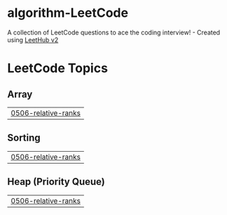 # algorithm-LeetCode
A collection of LeetCode questions to ace the coding interview! - Created using [LeetHub v2](https://github.com/arunbhardwaj/LeetHub-2.0)

<!---LeetCode Topics Start-->
# LeetCode Topics
## Array
|  |
| ------- |
| [0506-relative-ranks](https://github.com/sun-8/algorithm-LeetCode/tree/master/0506-relative-ranks) |
## Sorting
|  |
| ------- |
| [0506-relative-ranks](https://github.com/sun-8/algorithm-LeetCode/tree/master/0506-relative-ranks) |
## Heap (Priority Queue)
|  |
| ------- |
| [0506-relative-ranks](https://github.com/sun-8/algorithm-LeetCode/tree/master/0506-relative-ranks) |
<!---LeetCode Topics End-->